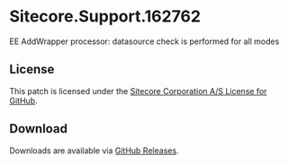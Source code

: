 # Sitecore.Support.162762
EE AddWrapper processor: datasource check is performed for all modes

## License  
This patch is licensed under the [Sitecore Corporation A/S License for GitHub](https://github.com/sitecoresupport/Sitecore.Support.162762/blob/master/LICENSE).  

## Download  
Downloads are available via [GitHub Releases](https://github.com/sitecoresupport/Sitecore.Support.162762/releases).  
